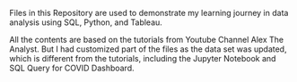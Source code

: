 Files in this Repository are used to demonstrate my learning journey in data analysis using SQL, Python, and Tableau. 

All the contents are based on the tutorials from Youtube Channel Alex The Analyst. 
But I had customized part of the files as the data set was updated, which is different from the tutorials, including the Jupyter Notebook and SQL Query for COVID Dashboard.
